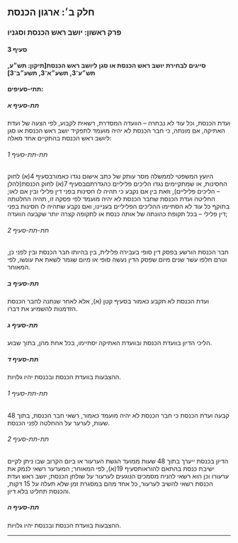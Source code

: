 ## חלק ב׳: ארגון הכנסת

### פרק ראשון: יושב ראש הכנסת וסגניו

#### סעיף 3

**סייגים לבחירת יושב ראש הכנסת או סגן ליושב ראש הכנסת[תיקון: תש״ע, תש״ע־3, תשע״א־3, תשע״ב־3]**



#### תתי-סעיפים:

##### תת-סעיף א

ועדת 
הכנסת, וכל עוד לא נבחרה – הוועדה המסדרת, רשאית לקבוע, לפי הצעה של ועדת 
האתיקה, אם מונתה, כי חבר הכנסת לא יהיה מועמד לתפקיד יושב ראש הכנסת או 
סגן ליושב ראש הכנסת בהתקיים אחד מאלה:

###### תת-תת-סעיף 1

היועץ המשפטי לממשלה מסר עותק של כתב אישום נגדו כאמורבסעיף 4(א) לחוק החסינות, או שמתקיימים נגדו הליכים פליליים כהגדרתםבסעיף 7(א) לחוק הכנסת(להלן – הליכים פליליים), וזאת בין אם נקבע כי תהיה לו חסינות בפני דין 
פלילי ובין אם לאו; החליטה ועדת הכנסת שחבר הכנסת לא יהיה מועמד לפי פסקה 
זו, תהיה החלטתה בתוקף כל עוד לא הסתיימו ההליכים הפליליים בעניינו, ואם 
נקבע שתהיה לו חסינות בפני דין פלילי – בכל תקופת כהונתה של אותה כנסת או 
לתקופה קצרה יותר שקבעה הוועדה;

###### תת-תת-סעיף 2

חבר הכנסת 
הורשע בפסק דין סופי בעבירה פלילית, בין בהיותו חבר הכנסת ובין לפני כן, 
וטרם חלפו עשר שנים מיום שפסק הדין נעשה סופי או מיום שגמר לשאת את עונשו, 
לפי המאוחר.

##### תת-סעיף ב

ועדת הכנסת לא תקבע כאמור בסעיף קטן (א), אלא לאחר שנתנה לחבר הכנסת הזדמנות להשמיע את דברו.

##### תת-סעיף ג

הליכי הדיון בוועדת הכנסת ובוועדת האתיקה יסתיימו, בכל אחת מהן, בתוך שבוע.

##### תת-סעיף ד

ההצבעות בוועדת הכנסת ובכנסת יהיו גלויות.

###### תת-תת-סעיף 1

קבעה ועדת הכנסת כי חבר הכנסת לא יהיה מועמד כאמור, רשאי חבר הכנסת, בתוך 48 שעות, לערער על ההחלטה לפני הכנסת.

###### תת-תת-סעיף 2

הדיון בכנסת ייערך בתוך 48 שעות ממועד הגשת הערעור או ביום הקרוב שבו ניתן לקיים ישיבת כנסת בהתאם להוראותסעיף 19(א),
 לפי המאוחר; המערער רשאי לנמק את ערעורו וכן הוא רשאי להניח מסמכים 
הנוגעים לערעור על שולחן הכנסת; יושב ראש ועדת הכנסת רשאי להשיב לערעור, כל
 אחד מהם במסגרת זמן שלא תעלה על 15 דקות, והכנסת תחליט בלא דיון.

##### תת-סעיף ה

ההצבעות בוועדת הכנסת ובכנסת יהיו גלויות.

----

